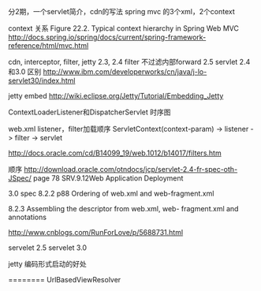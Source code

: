 分2期，一个servlet简介，cdn的写法
spring mvc 的3个xml，2个context

context 关系
Figure 22.2. Typical context hierarchy in Spring Web MVC
http://docs.spring.io/spring/docs/current/spring-framework-reference/html/mvc.html

cdn, interceptor, filter,
jetty
2.3, 2.4 filter 不过滤内部forward
2.5 
servlet 2.4和3.0 区别
http://www.ibm.com/developerworks/cn/java/j-lo-servlet30/index.html

jetty embed
http://wiki.eclipse.org/Jetty/Tutorial/Embedding_Jetty

ContextLoaderListener和DispatcherServlet
时序图

web.xml listener，filter加载顺序
ServletContext(context-param) -> listener -> filter -> servlet

http://docs.oracle.com/cd/B14099_19/web.1012/b14017/filters.htm

顺序
http://download.oracle.com/otndocs/jcp/servlet-2.4-fr-spec-oth-JSpec/
page 78
SRV.9.12Web Application Deployment

3.0 spec
8.2.2 p88
Ordering of web.xml and web-fragment.xml

8.2.3
Assembling the descriptor from web.xml, web-
fragment.xml and annotations



http://www.cnblogs.com/RunForLove/p/5688731.html


servelet 2.5
servelet 3.0

jetty 编码形式启动的好处


========
UrlBasedViewResolver
